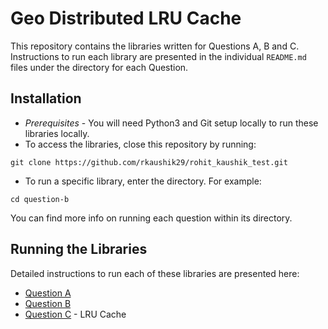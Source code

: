 # Geo Distributed LRU Cache

This repository contains the libraries written for Questions A, B and C. Instructions to run each library are presented in the individual `README.md` files under the directory for each Question.

## Installation
- *Prerequisites* - You will need Python3 and Git setup locally to run these libraries locally. 
- To access the libraries, close this repository by running:
```
git clone https://github.com/rkaushik29/rohit_kaushik_test.git
```
- To run a specific library, enter the directory. For example:
```
cd question-b
```

You can find more info on running each question within its directory.

## Running the Libraries
Detailed instructions to run each of these libraries are presented here:
- [Question A](question-a/readme.md)
- [Question B](question-b/readme.md)
- [Question C](question-c/readme.md) - LRU Cache

